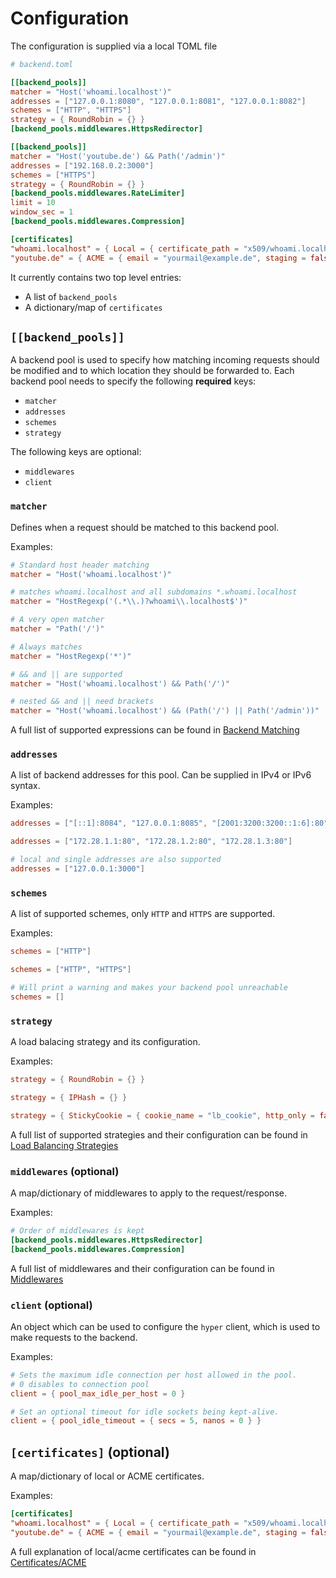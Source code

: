 # Configuration

The configuration is supplied via a local TOML file

```toml
# backend.toml

[[backend_pools]]
matcher = "Host('whoami.localhost')"
addresses = ["127.0.0.1:8080", "127.0.0.1:8081", "127.0.0.1:8082"]
schemes = ["HTTP", "HTTPS"]
strategy = { RoundRobin = {} }
[backend_pools.middlewares.HttpsRedirector]

[[backend_pools]]
matcher = "Host('youtube.de') && Path('/admin')"
addresses = ["192.168.0.2:3000"]
schemes = ["HTTPS"]
strategy = { RoundRobin = {} }
[backend_pools.middlewares.RateLimiter]
limit = 10
window_sec = 1
[backend_pools.middlewares.Compression]

[certificates]
"whoami.localhost" = { Local = { certificate_path = "x509/whoami.localhost.cer", private_key_path = "x509/whoami.localhost.key" } }
"youtube.de" = { ACME = { email = "yourmail@example.de", staging = false, alt_names = [], persist_dir = "./certificates" } }
```

It currently contains two top level entries:

- A list of `backend_pools`
- A dictionary/map of `certificates`

## `[[backend_pools]]`

A backend pool is used to specify how matching incoming requests should be modified and to which location they should be forwarded to. Each backend pool needs to specify the following **required** keys:

- `matcher`
- `addresses`
- `schemes`
- `strategy`

The following keys are optional:

- `middlewares`
- `client`

### `matcher`

Defines when a request should be matched to this backend pool.

Examples:

```toml
# Standard host header matching
matcher = "Host('whoami.localhost')"

# matches whoami.localhost and all subdomains *.whoami.localhost
matcher = "HostRegexp('(.*\\.)?whoami\\.localhost$')"

# A very open matcher
matcher = "Path('/')"

# Always matches
matcher = "HostRegexp('*')"

# && and || are supported
matcher = "Host('whoami.localhost') && Path('/')"

# nested && and || need brackets
matcher = "Host('whoami.localhost') && (Path('/') || Path('/admin'))"
```

A full list of supported expressions can be found in [Backend Matching](backend_matching.md)

### `addresses`

A list of backend addresses for this pool. Can be supplied in IPv4 or IPv6 syntax.

Examples:

```toml
addresses = ["[::1]:8084", "127.0.0.1:8085", "[2001:3200:3200::1:6]:80"]

addresses = ["172.28.1.1:80", "172.28.1.2:80", "172.28.1.3:80"]

# local and single addresses are also supported
addresses = ["127.0.0.1:3000"]
```

### `schemes`

A list of supported schemes, only `HTTP` and `HTTPS` are supported.

Examples:

```toml
schemes = ["HTTP"]

schemes = ["HTTP", "HTTPS"]

# Will print a warning and makes your backend pool unreachable
schemes = []
```

### `strategy`

A load balacing strategy and its configuration.

Examples:

```toml
strategy = { RoundRobin = {} }

strategy = { IPHash = {} }

strategy = { StickyCookie = { cookie_name = "lb_cookie", http_only = false, secure = false, same_site = { Lax = {} }, inner = { RoundRobin = {} } } }
```

A full list of supported strategies and their configuration can be found in [Load Balancing Strategies](lb_strategies.md)

### `middlewares` (optional)

A map/dictionary of middlewares to apply to the request/response.

Examples:

```toml
# Order of middlewares is kept
[backend_pools.middlewares.HttpsRedirector]
[backend_pools.middlewares.Compression]
```

A full list of middlewares and their configuration can be found in [Middlewares](middlewares.md)

### `client` (optional)

An object which can be used to configure the `hyper` client, which is used to make requests to the backend.

Examples:

```toml
# Sets the maximum idle connection per host allowed in the pool.
# 0 disables to connection pool
client = { pool_max_idle_per_host = 0 }

# Set an optional timeout for idle sockets being kept-alive.
client = { pool_idle_timeout = { secs = 5, nanos = 0 } }
```

## `[certificates]` (optional)

A map/dictionary of local or ACME certificates.

Examples:

```toml
[certificates]
"whoami.localhost" = { Local = { certificate_path = "x509/whoami.localhost.cer", private_key_path = "x509/whoami.localhost.key" } }
"youtube.de" = { ACME = { email = "yourmail@example.de", staging = false, alt_names = [], persist_dir = "./certificates" } }
```

A full explanation of local/acme certificates can be found in [Certificates/ACME](certificates.md)
